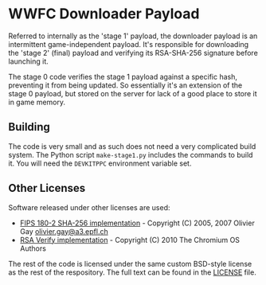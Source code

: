 # WWFC Downloader Payload
Referred to internally as the 'stage 1' payload, the downloader payload is an intermittent game-independent payload.
It's responsible for downloading the 'stage 2' (final) payload and verifying its RSA-SHA-256 signature before launching
it.

The stage 0 code verifies the stage 1 payload against a specific hash, preventing it from being updated. So essentially
it's an extension of the stage 0 payload, but stored on the server for lack of a good place to store it in game memory.

## Building
The code is very small and as such does not need a very complicated build system. The Python script `make-stage1.py`
includes the commands to build it. You will need the `DEVKITPPC` environment variable set.

## Other Licenses
Software released under other licenses are used:
* [FIPS 180-2 SHA-256 implementation](https://github.com/ogay/sha2) - Copyright (C) 2005, 2007 Olivier Gay <olivier.gay@a3.epfl.ch>
* [RSA Verify implementation](https://github.com/jhallen/rsa-verify) - Copyright (C) 2010 The Chromium OS Authors

The rest of the code is licensed under the same custom BSD-style license as the rest of the respository. The full text can be found in the [LICENSE](../LICENSE) file.
